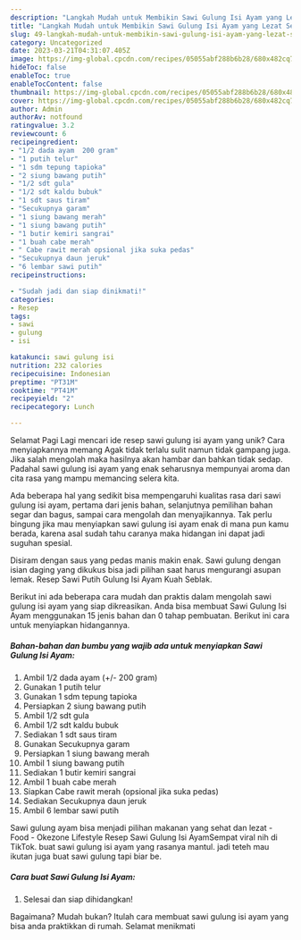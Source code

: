 ```yaml
---
description: "Langkah Mudah untuk Membikin Sawi Gulung Isi Ayam yang Lezat Sekali, Enak"
title: "Langkah Mudah untuk Membikin Sawi Gulung Isi Ayam yang Lezat Sekali, Enak"
slug: 49-langkah-mudah-untuk-membikin-sawi-gulung-isi-ayam-yang-lezat-sekali-enak
category: Uncategorized
date: 2023-03-21T04:31:07.405Z
image: https://img-global.cpcdn.com/recipes/05055abf288b6b28/680x482cq70/sawi-gulung-isi-ayam-foto-resep-utama.jpg
hideToc: false
enableToc: true
enableTocContent: false
thumbnail: https://img-global.cpcdn.com/recipes/05055abf288b6b28/680x482cq70/sawi-gulung-isi-ayam-foto-resep-utama.jpg
cover: https://img-global.cpcdn.com/recipes/05055abf288b6b28/680x482cq70/sawi-gulung-isi-ayam-foto-resep-utama.jpg
author: Admin
authorAv: notfound
ratingvalue: 3.2
reviewcount: 6
recipeingredient:
- "1/2 dada ayam  200 gram"
- "1 putih telur"
- "1 sdm tepung tapioka"
- "2 siung bawang putih"
- "1/2 sdt gula"
- "1/2 sdt kaldu bubuk"
- "1 sdt saus tiram"
- "Secukupnya garam"
- "1 siung bawang merah"
- "1 siung bawang putih"
- "1 butir kemiri sangrai"
- "1 buah cabe merah"
- " Cabe rawit merah opsional jika suka pedas"
- "Secukupnya daun jeruk"
- "6 lembar sawi putih"
recipeinstructions:

- "Sudah jadi dan siap dinikmati!"
categories:
- Resep
tags:
- sawi
- gulung
- isi

katakunci: sawi gulung isi 
nutrition: 232 calories
recipecuisine: Indonesian
preptime: "PT31M"
cooktime: "PT41M"
recipeyield: "2"
recipecategory: Lunch

---
```



Selamat Pagi Lagi mencari ide resep sawi gulung isi ayam yang unik? Cara menyiapkannya memang Agak tidak terlalu sulit namun tidak gampang juga. Jika salah mengolah maka hasilnya akan hambar dan bahkan tidak sedap. Padahal sawi gulung isi ayam yang enak seharusnya mempunyai aroma dan cita rasa yang mampu memancing selera kita.


Ada beberapa hal yang sedikit bisa mempengaruhi kualitas rasa dari sawi gulung isi ayam, pertama dari jenis bahan, selanjutnya pemilihan bahan segar dan bagus, sampai cara mengolah dan menyajikannya. Tak perlu bingung jika mau menyiapkan sawi gulung isi ayam enak di mana pun kamu berada, karena asal sudah tahu caranya maka hidangan ini dapat jadi suguhan spesial.

Disiram dengan saus yang pedas manis makin enak. Sawi gulung dengan isian daging yang dikukus bisa jadi pilihan saat harus mengurangi asupan lemak. Resep Sawi Putih Gulung Isi Ayam Kuah Seblak.


Berikut ini ada beberapa cara mudah dan praktis dalam mengolah sawi gulung isi ayam yang siap dikreasikan. Anda bisa membuat Sawi Gulung Isi Ayam menggunakan 15 jenis bahan dan 0 tahap pembuatan. Berikut ini cara untuk menyiapkan hidangannya.

<!--inarticleads1-->

##### Bahan-bahan dan bumbu yang wajib ada untuk menyiapkan Sawi Gulung Isi Ayam:

1. Ambil 1/2 dada ayam (+/- 200 gram)
1. Gunakan 1 putih telur
1. Gunakan 1 sdm tepung tapioka
1. Persiapkan 2 siung bawang putih
1. Ambil 1/2 sdt gula
1. Ambil 1/2 sdt kaldu bubuk
1. Sediakan 1 sdt saus tiram
1. Gunakan Secukupnya garam
1. Persiapkan 1 siung bawang merah
1. Ambil 1 siung bawang putih
1. Sediakan 1 butir kemiri sangrai
1. Ambil 1 buah cabe merah
1. Siapkan  Cabe rawit merah (opsional jika suka pedas)
1. Sediakan Secukupnya daun jeruk
1. Ambil 6 lembar sawi putih


Sawi gulung ayam bisa menjadi pilihan makanan yang sehat dan lezat - Food - Okezone Lifestyle Resep Sawi Gulung Isi AyamSempat viral nih di TikTok. buat sawi gulung isi ayam yang rasanya mantul. jadi teteh mau ikutan juga buat sawi gulung tapi biar be. 

<!--inarticleads2-->

##### Cara buat Sawi Gulung Isi Ayam:


1. Selesai dan siap dihidangkan!



Bagaimana? Mudah bukan? Itulah cara membuat sawi gulung isi ayam yang bisa anda praktikkan di rumah. Selamat menikmati

